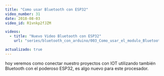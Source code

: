 ```yaml
---
title: "Como usar Bluetooth con ESP32"
video_number: 31
date: 2018-08-03
video_id: R1vnkp2fJZM

videos:
  - title: "Nuevo Video Bluetooth con ESP32"
    url: "series/bluetooth_con_arduino/003_Como_usar_el_modulo_Bluetooth_con_Arduino"

actualizado: true
---
```



hoy veremos como conectar nuestro proyectos con IOT utilizando también Bluetooth con el poderoso ESP32, es algo nuevo para este procesador.
